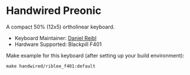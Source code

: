 # Handwired Preonic

A compact 50% (12x5) ortholinear keyboard.

* Keyboard Maintainer: [Daniel Reibl](https://github.com/riblee)
* Hardware Supported: Blackpill F401

Make example for this keyboard (after setting up your build environment):

    make handwired/riblee_f401:default 

